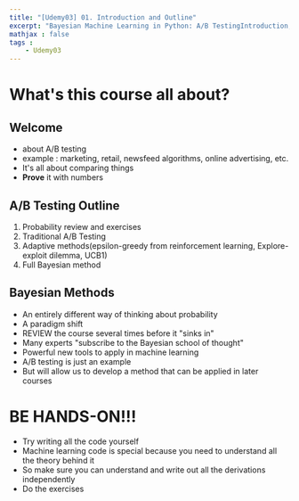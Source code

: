 ```yaml
---
title: "[Udemy03] 01. Introduction and Outline" 
excerpt: "Bayesian Machine Learning in Python: A/B TestingIntroduction, Outline"
mathjax : false
tags : 
    - Udemy03
---
```

# What's this course all about?

## Welcome
- about A/B testing
- example : marketing, retail, newsfeed algorithms, online advertising, etc.
- It's all about comparing things
- __Prove__ it with numbers

## A/B Testing Outline
1. Probability review and exercises
2. Traditional A/B Testing
3. Adaptive methods(epsilon-greedy from reinforcement learning, Explore-exploit dilemma, UCB1)
4. Full Bayesian method

## Bayesian Methods
- An entirely different way of thinking about probability
- A paradigm shift
- REVIEW the course several times before it "sinks in"
- Many experts "subscribe to the Bayesian school of thought"
- Powerful new tools to apply in machine learning
- A/B testing is just an example
- But will allow us to develop a method that can be applied in later courses

# BE HANDS-ON!!!
- Try writing all the code yourself
- Machine learning code is special because you need to understand all the theory behind it
- So make sure you can understand and write out all the derivations independently
- Do the exercises
